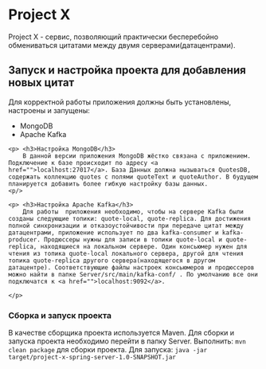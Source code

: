 <h1>Project X</h1>

<p> Project X - сервис, позволяющий практически бесперебойно обмениваться цитатами между двумя серверами(датацентрами).</p>
<h2> Запуск и настройка проекта для добавления новых цитат</h2>
<p>
	Для корректной работы приложения должны быть установлены, настроены и запущены:
	<ul>
		<li> MongoDB </li>
		<li> Apache Kafka</li>
	</ul>
	
	<p> <h3>Настройка MongoDB</h3>
		В данной версии приложения MongoDB жёстко связана с приложением. Подключение к базе происходит по адресу <a href="">localhost:27017</a>. База Данных должна нызываться QuotesDB, содержать коллекцию quotes c полями quoteText и quoteAuthor. В будущем планируется добавить более гибкую настройку базы данных. 
	<p/>
	
	<p> <h3>Настройка Apache Kafka</h3>
		Для работы  приложения необходимо, чтобы на сервере Kafka были созданы следующие топики: quote-local, quote-replica. Для достижения полной синхронизации и отказоустойчивости при передаче цитат между датацентрами, приложение использует по два kafka-consumer и kafka-producer. Продюссеры нужны для записи в топики quote-local и quote-replica, находящиеся на локальном сервере. Один консьюмер нужен для чтения из топика quote-local локального сервера, другой для чтения топика quote-replica другого сервера(находящегося в другом датацентре). Соответствующие файлы настроек консьюмеров и продюссеров можно найти в папке Server/src/main/kafka-conf/ . По умолчанию все они подключатся к <a href="">localhost:9092</a>.

	</p>
</p>
<p>
	<h3> Сборка и запуск проекта</h3>
	В качестве сборщика проекта используется Maven. Для сборки и запуска проекта необходимо перейти в папку Server. Выполнить: <code lang="bash">mvn clean package</code> для сборки проекта. Для запуска: <code lang="bash">java -jar target/project-x-spring-server-1.0-SNAPSHOT.jar</code>

</p>
